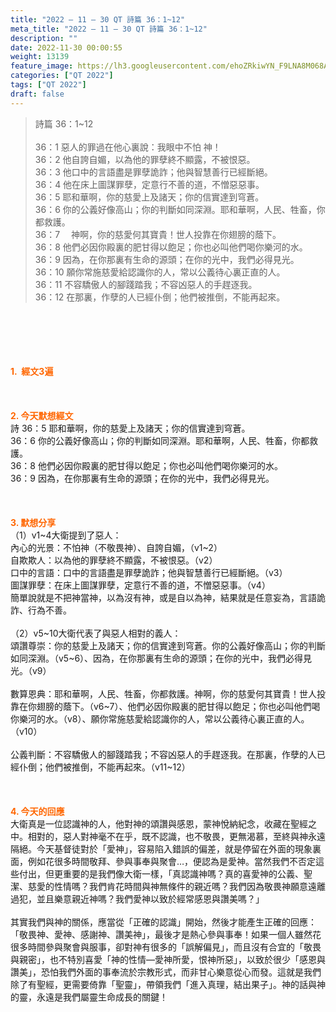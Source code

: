 ```yaml
---
title: "2022 – 11 – 30 QT 詩篇 36：1~12"
meta_title: "2022 – 11 – 30 QT 詩篇 36：1~12"
description: ""
date: 2022-11-30 00:00:55
weight: 13139
feature_image: https://lh3.googleusercontent.com/ehoZRkiwYN_F9LNA8M068AYxt73EavCZno-PD1cJRuf5BbSkQVUWr3gNEbt5kSs28Pb_Elg17kSrtf9ybWvojWoMV6I4tPM3vGRGDq6GkKkPdL2Gut4QAIw4-uykKUAtNiKgQKntvsU=w800
categories: ["QT 2022"]
tags: ["QT 2022"]
draft: false
---
```


<blockquote>詩篇 36：1~12<br />
<br />
36：1 惡人的罪過在他心裏說：我眼中不怕 神！<br />
36：2 他自誇自媚，以為他的罪孽終不顯露，不被恨惡。<br />
36：3 他口中的言語盡是罪孽詭詐；他與智慧善行已經斷絕。<br />
36：4 他在床上圖謀罪孽，定意行不善的道，不憎惡惡事。<br />
36：5 耶和華啊，你的慈愛上及諸天；你的信實達到穹蒼。<br />
36：6 你的公義好像高山；你的判斷如同深淵。耶和華啊，人民、牲畜，你都救護。<br />
36：7 　神啊，你的慈愛何其寶貴！世人投靠在你翅膀的蔭下。<br />
36：8 他們必因你殿裏的肥甘得以飽足；你也必叫他們喝你樂河的水。<br />
36：9 因為，在你那裏有生命的源頭；在你的光中，我們必得見光。<br />
36：10 願你常施慈愛給認識你的人，常以公義待心裏正直的人。<br />
36：11 不容驕傲人的腳踐踏我；不容凶惡人的手趕逐我。<br />
36：12 在那裏，作孽的人已經仆倒；他們被推倒，不能再起來。</blockquote><br />
&nbsp;<br />
<br />
&nbsp;<br />
<br />
<span style="color: #ff6600;"><strong>1.  經文3遍</strong></span><br />
<br />
&nbsp;<br />
<br />
<span style="color: #ff6600;"><strong>2. 今天默想經文<br />
</strong></span>詩 36：5 耶和華啊，你的慈愛上及諸天；你的信實達到穹蒼。<br />
36：6 你的公義好像高山；你的判斷如同深淵。耶和華啊，人民、牲畜，你都救護。<br />
36：8 他們必因你殿裏的肥甘得以飽足；你也必叫他們喝你樂河的水。<br />
36：9 因為，在你那裏有生命的源頭；在你的光中，我們必得見光。<br />
<br />
&nbsp;<br />
<br />
<strong><span style="color: #ff6600;">3. 默想分享<br />
</span></strong>（1）v1~4大衛提到了惡人：<br />
內心的光景：不怕神（不敬畏神）、自誇自媚，（v1~2）<br />
自欺欺人：以為他的罪孽終不顯露，不被恨惡。（v2）<br />
口中的言語：口中的言語盡是罪孽詭詐；他與智慧善行已經斷絕。（v3）<br />
圖謀罪孽：在床上圖謀罪孽，定意行不善的道，不憎惡惡事。（v4）<br />
簡單說就是不把神當神，以為沒有神，或是自以為神，結果就是任意妄為，言語詭詐、行為不善。<br />
<br />
（2）v5~10大衛代表了與惡人相對的義人：<br />
頌讚尊崇：你的慈愛上及諸天；你的信實達到穹蒼。你的公義好像高山；你的判斷如同深淵。（v5~6）、因為，在你那裏有生命的源頭；在你的光中，我們必得見光。（v9）<br />
<br />
數算恩典：耶和華啊，人民、牲畜，你都救護。神啊，你的慈愛何其寶貴！世人投靠在你翅膀的蔭下。（v6~7）、他們必因你殿裏的肥甘得以飽足；你也必叫他們喝你樂河的水。（v8）、願你常施慈愛給認識你的人，常以公義待心裏正直的人。（v10）<br />
<br />
公義判斷：不容驕傲人的腳踐踏我；不容凶惡人的手趕逐我。在那裏，作孽的人已經仆倒；他們被推倒，不能再起來。（v11~12）<br />
<br />
&nbsp;<br />
<br />
<strong><span style="color: #ff6600;">4. 今天的回應<br />
</span></strong>大衛真是一位認識神的人，他對神的頌讚與感恩，蒙神悅納紀念，收藏在聖經之中。相對的，惡人對神毫不在乎，既不認識，也不敬畏，更無渴慕，至終與神永遠隔絕。今天基督徒對於「愛神」，容易陷入錯誤的偏差，就是停留在外面的現象裏面，例如花很多時間敬拜、參與事奉與聚會…，便認為是愛神。當然我們不否定這些付出，但更重要的是我們像大衛一樣，「真認識神嗎？真的喜愛神的公義、聖潔、慈愛的性情嗎？我們肯花時間與神無條件的親近嗎？我們因為敬畏神願意遠離過犯，並且樂意親近神嗎？我們愛神以致於經常感恩與讚美嗎？」<br />
<br />
其實我們與神的關係，應當從「正確的認識」開始，然後才能產生正確的回應：「敬畏神、愛神、感謝神、讚美神」，最後才是熱心參與事奉！如果一個人雖然花很多時間參與聚會與服事，卻對神有很多的「誤解偏見」，而且沒有合宜的「敬畏與親密」，也不特別喜愛「神的性情—愛神所愛，恨神所惡」，以致於很少「感恩與讚美」，恐怕我們外面的事奉流於宗教形式，而非甘心樂意從心而發。這就是我們除了有聖經，更需要倚靠「聖靈」，帶領我們「進入真理，結出果子」。神的話與神的靈，永遠是我們屬靈生命成長的關鍵！<br />
<br />
&nbsp;<br />
<br />
&nbsp;
        